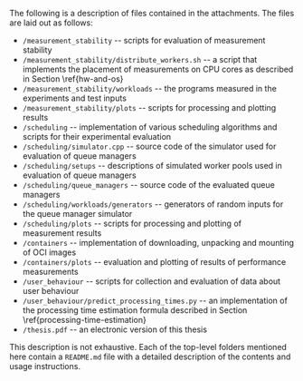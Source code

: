 The following is a description of files contained in the attachments. The files 
are laid out as follows:

- `/measurement_stability` -- scripts for evaluation of measurement stability
- `/measurement_stability/distribute_workers.sh` -- a script that implements the 
  placement of measurements on CPU cores as described in 
  Section&nbsp;\ref{hw-and-os}
- `/measurement_stability/workloads` -- the programs measured in the experiments 
  and test inputs
- `/measurement_stability/plots` -- scripts for processing and plotting results
- `/scheduling` -- implementation of various scheduling algorithms and scripts 
  for their experimental evaluation
- `/scheduling/simulator.cpp` -- source code of the simulator used for 
  evaluation of queue managers
- `/scheduling/setups` -- descriptions of simulated worker pools used in 
  evaluation of queue managers
- `/scheduling/queue_managers` -- source code of the evaluated queue managers
- `/scheduling/workloads/generators` -- generators of random inputs for the 
  queue manager simulator
- `/scheduling/plots` -- scripts for processing and plotting of measurement 
  results
- `/containers` -- implementation of downloading, unpacking and mounting of OCI 
  images
- `/containers/plots` -- evaluation and plotting of results of performance 
  measurements
- `/user_behaviour` -- scripts for collection and evaluation of data about user 
  behaviour
- `/user_behaviour/predict_processing_times.py` -- an implementation of the 
  processing time estimation formula described in Section 
  \ref{processing-time-estimation}
- `/thesis.pdf` -- an electronic version of this thesis

This description is not exhaustive. Each of the top-level folders mentioned here 
contain a `README.md` file with a detailed description of the contents and usage
instructions.
